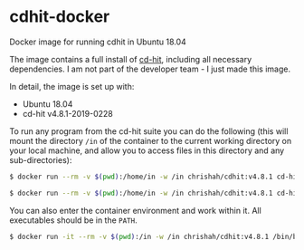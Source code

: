 # cdhit-docker
Docker image for running cdhit in Ubuntu 18.04

The image contains a full install of [cd-hit](http://weizhongli-lab.org/cd-hit/), including all necessary dependencies. I am not part of the developer team - I just made this image.

In detail, the image is set up with:
 - Ubuntu 18.04
 - cd-hit v4.8.1-2019-0228

To run any program from the cd-hit suite you can do the following (this will mount the directory `/in` of the container to the current working directory on your local machine, and allow you to access files in this directory and any sub-directories):
```bash
$ docker run --rm -v $(pwd):/home/in -w /in chrishah/cdhit:v4.8.1 cd-hit

$ docker run --rm -v $(pwd):/home/in -w /in chrishah/cdhit:v4.8.1 cd-hit-est
```

You can also enter the container environment and work within it. All executables should be in the `PATH`.
```bash
$ docker run -it --rm -v $(pwd):/in -w /in chrishah/cdhit:v4.8.1 /bin/bash
```
